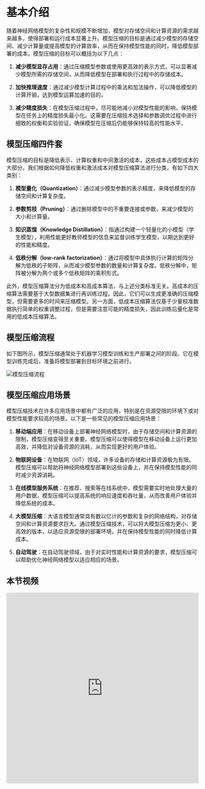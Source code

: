 <!--Copyright © 适用于[License](https://github.com/chenzomi12/AISystem)版权许可-->

# 基本介绍

随着神经网络模型的复杂性和规模不断增加，模型对存储空间和计算资源的需求越来越多，使得部署和运行成本显著上升。模型压缩的目标是通过减少模型的存储空间、减少计算量或提高模型的计算效率，从而在保持模型性能的同时，降低模型部署的成本。模型压缩的目标可以概括为以下几点：

1. **减少模型显存占用**：通过压缩模型参数或使用更高效的表示方式，可以显著减少模型所需的存储空间，从而降低模型在部署和执行过程中的存储成本。

2. **加快推理速度**：通过减少模型计算过程中的乘法和加法操作，可以降低模型的计算开销，达到模型运算加速的目的。

3. **减少精度损失**：在模型压缩过程中，尽可能地减小对模型性能的影响，保持模型在任务上的精度损失最小化。这需要在压缩技术选择和参数调优过程中进行细致的权衡和实验验证，确保模型在压缩后仍能够保持较高的性能水平。

## 模型压缩四件套

模型压缩的目标是降低表示、计算权重和中间激活的成本，这些成本占模型成本的大部分。我们根据如何降低权重和激活成本对模型压缩算法进行分类，有如下四大类别：

1. **模型量化（Quantization）**：通过减少模型参数的表示精度，来降低模型的存储空间和计算复杂度。

2. **参数剪枝（Pruning）**：通过删除模型中的不重要连接或参数，来减少模型的大小和计算量。

3. **知识蒸馏（Knowledge Distillation）**：指通过构建一个轻量化的小模型（学生模型），利用性能更好教师模型的信息来监督训练学生模型，以期达到更好的性能和精度。

4. **低秩分解（low-rank factorization）**：通过将模型中具体执行计算的矩阵分解为低秩的子矩阵，从而减少模型参数的数量和计算复杂度。低秩分解中，矩阵被分解为两个或多个低秩矩阵的乘积形式。

此外，模型压缩算法分为低成本和高成本算法，与上述分类标准无关。高成本的压缩算法需要基于大型数据集进行再训练过程。因此，它们可以生成更准确的压缩模型，但需要更多的时间来压缩模型。另一方面，低成本压缩算法仅基于少量校准数据执行简单的权重调整过程，但是需要注意可能的精度损失，因此训练后量化是常用的低成本压缩算法。

##  模型压缩流程

如下图所示，模型压缩通常处于机器学习模型训练和生产部署之间的阶段。它在模型训练完成后，准备将模型部署到目标环境之前进行。

![模型压缩流程](./../images/04Inference03Slim/01Introduction01.png)

## 模型压缩应用场景

模型压缩技术在许多应用场景中都有广泛的应用，特别是在资源受限的环境下或对模型性能要求较高的场景。以下是一些常见的模型压缩应用场景：

1. **移动端应用**：在移动设备上部署神经网络模型时，由于存储空间和计算资源的限制，模型压缩变得至关重要。模型压缩可以使得模型在移动设备上运行更加高效，并降低对设备资源的消耗，从而实现更好的用户体验。

2. **物联网设备**：在物联网（IoT）领域，许多设备的存储和计算资源极为有限。模型压缩可以帮助将神经网络模型部署到这些设备上，并在保持模型性能的同时减少资源消耗。

3. **在线模型服务系统**：在推荐、搜索等在线系统中，模型需要实时地处理大量的用户数据，模型压缩可以提高系统的响应速度和吞吐量，从而改善用户体验并降低系统的成本。

4. **大模型压缩**：大语言模型通常具有数以亿计的参数和复杂的网络结构，对存储空间和计算资源要求巨大。通过模型压缩技术，可以将大模型压缩为更小、更高效的版本，以适应资源受限的部署环境，并在保持模型性能的同时降低计算成本。

5. **自动驾驶**：在自动驾驶领域，由于对实时性能和计算资源的要求，模型压缩可以帮助优化神经网络模型以适应相应的场景。

## 本节视频

<html>
<iframe src="https://player.bilibili.com/player.html?aid=608053162&bvid=BV1384y187tL&cid=973975092&page=1&as_wide=1&high_quality=1&danmaku=0&t=30&autoplay=0" width="100%" height="500" scrolling="no" border="0" frameborder="no" framespacing="0" allowfullscreen="true"> </iframe>
</html>